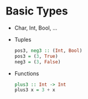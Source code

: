 # Basic Types

* Char, Int, Bool, ...
* Tuples

    ```haskell
    pos3, neg3 :: (Int, Bool)
    pos3 = (3, True)
    neg3 = (3, False)
    ```

* Functions

    ```haskell
    plus3 :: Int -> Int
    plus3 x = 3 + x
    ```
